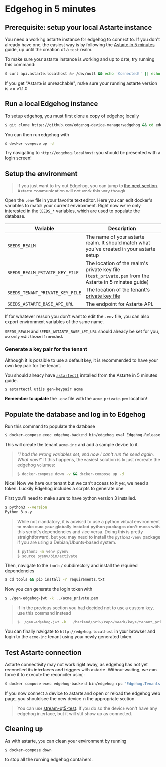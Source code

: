 <!---
  Copyright 2023 SECO Mind Srl

  SPDX-License-Identifier: Apache-2.0
-->

# Edgehog in 5 minutes

## Prerequisite: setup your local Astarte instance

You need a working astarte instance for edgehog to connect to. If you don't already have one, the
easiest way is by following the [Astarte in 5 minutes](https://docs.astarte-platform.org/astarte/latest/010-astarte_in_5_minutes.html)
guide, up until the creation of a `test` realm.

To make sure your astarte instance is working and up to date, try running this command:

```sh
$ curl api.astarte.localhost &> /dev/null && echo 'Connected!' || echo 'Astarte is unreachable'
```

If you get "Astarte is unreachable", make sure your running astarte version is >= v1.1.0

## Run a local Edgehog instance

To setup edgehog, you must first clone a copy of edgehog locally

```sh
$ git clone https://github.com/edgehog-device-manager/edgehog && cd edgehog
```

You can then run edgehog with

```sh
$ docker-compose up -d
```

Try navigating to `http://edgehog.localhost`: you should be presented with a login screen!

## Setup the environment

> If you just want to try out Edgehog, you can jump to
> [the next section](#populate-the-database-and-log-in-to-edgehog).
> Astarte communication will not work this way though.

Open the `.env` file in your favorite text editor.
Here you can edit docker's variables to match your current environment.
Right now we're only interested in the `SEEDS_*` variables, which are used to populate the database.

| Variable                        | Description                                                                                           |
| ------------------------------- | ----------------------------------------------------------------------------------------------------- |
| `SEEDS_REALM`                   | The name of your astarte realm. It should match what you've created in your astarte setup             |
| `SEEDS_REALM_PRIVATE_KEY_FILE`  | The location of the realm's private key file (`test_private.pem` from the Astarte in 5 minutes guide) |
| `SEEDS_TENANT_PRIVATE_KEY_FILE` | The location of the [tenant's private key file](#generate-a-key-pair-for-the-tenant)                  |
| `SEEDS_ASTARTE_BASE_API_URL`    | The endpoint for Astarte API.                                                                         |

If for whatever reason you don't want to edit the `.env` file, you can also export
environment variables of the same name.

`SEEDS_REALM` and `SEEDS_ASTARTE_BASE_API_URL` should already be set for you, so only edit those if
needed.

### Generate a key pair for the tenant

Although it is possible to use a default key, it is recommended to have your own key pair for the
tenant.

You should already have [`astartectl`](https://github.com/astarte-platform/astartectl#installation)
installed from the Astarte in 5 minutes guide.

```sh
$ astartectl utils gen-keypair acme
```

**Remember to update** the `.env` file with the `acme_private.pem` location!

## Populate the database and log in to Edgehog

Run this command to populate the database

```sh
$ docker-compose exec edgehog-backend bin/edgehog eval Edgehog.Release.seed
```

This will create the tenant `acme-inc` and add a sample device to it.

> _"I had the wrong variables set, and now I can't run the seed again. What now?"_
> If this happens, the easiest solution is to just recreate the edgehog volumes:
>
> ```sh
> $ docker-compose down -v && docker-compose up -d
> ```

Nice! Now we have our tenant but we can't access to it yet, we need a token.
Luckily Edgehog includes a scripts to generate one!

First you'll need to make sure to have python version 3 installed.

```sh
$ python3 --version
Python 3.x.y
```

> While not mandatory, it is advised to use a python virtual environment to make sure your
> globally installed python packages don't mess with this script's dependencies and vice versa.
> Doing this is pretty straightforward, but you may need to install the `python3-venv` package if
> you are using a Debian/Ubuntu-based system.
>
> ```sh
> $ python3 -m venv pyenv
> $ source pyenv/bin/activate
> ```

Then, navigate to the `tools/` subdirectory and install the required dependencies

```sh
$ cd tools && pip install -r requirements.txt
```

Now you can generate the login token with

```sh
$ ./gen-edgehog-jwt -k ../acme_private.pem
```

> If in the previous section you had decided not to use a custom key, use this command instead
>
> ```sh
> $ ./gen-edgehog-jwt -k ../backend/priv/repo/seeds/keys/tenant_private.pem
> ```

You can finally navigate to `http://edgehog.localhost` in your browser and login to the
`acme-inc` tenant using your newly generated token.

## Test Astarte connection

Astarte connectivity may not work right away, as edgehog has not yet reconciled
its interfaces and triggers with astarte. Without waiting, we can force it to execute
the reconciler using:

```sh
$ docker compose exec edgehog-backend bin/edgehog rpc "Edgehog.Tenants.list_tenants |> Enum.each(&Edgehog.Tenants.reconcile_tenant/1)"
```

If you now connect a device to astarte and open or reload the edgehog web page,
you should see the new device in the appropriate section.

> You can use [stream-qt5-test](https://docs.astarte-platform.org/astarte/latest/010-astarte_in_5_minutes.html#stream-data).
> If you do so the device won't have any edgehog interface, but it will still show up as connected.

## Cleaning up

As with astarte, you can clean your environment by running

```sh
$ docker-compose down
```

to stop all the running edgehog containers.
